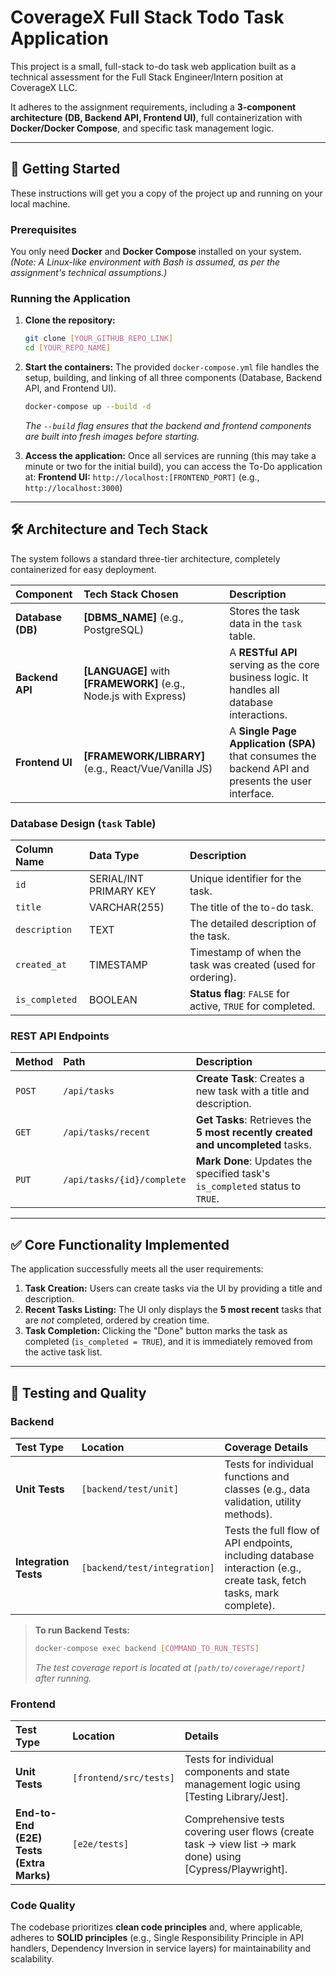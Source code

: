 # CoverageX Full Stack Todo Task Application

This project is a small, full-stack to-do task web application built as a technical assessment for the Full Stack Engineer/Intern position at CoverageX LLC.

It adheres to the assignment requirements, including a **3-component architecture (DB, Backend API, Frontend UI)**, full containerization with **Docker/Docker Compose**, and specific task management logic.

---

## 🚀 Getting Started

These instructions will get you a copy of the project up and running on your local machine.

### Prerequisites

You only need **Docker** and **Docker Compose** installed on your system.
*(Note: A Linux-like environment with Bash is assumed, as per the assignment's technical assumptions.)*

### Running the Application

1.  **Clone the repository:**
    ```bash
    git clone [YOUR_GITHUB_REPO_LINK]
    cd [YOUR_REPO_NAME]
    ```

2.  **Start the containers:**
    The provided `docker-compose.yml` file handles the setup, building, and linking of all three components (Database, Backend API, and Frontend UI).

    ```bash
    docker-compose up --build -d
    ```
    *The `--build` flag ensures that the backend and frontend components are built into fresh images before starting.*

3.  **Access the application:**
    Once all services are running (this may take a minute or two for the initial build), you can access the To-Do application at:
    **Frontend UI:** `http://localhost:[FRONTEND_PORT]` (e.g., `http://localhost:3000`)

---

## 🛠️ Architecture and Tech Stack

The system follows a standard three-tier architecture, completely containerized for easy deployment.

| Component | Tech Stack Chosen | Description |
| :--- | :--- | :--- |
| **Database (DB)** | **[DBMS_NAME]** (e.g., PostgreSQL) | Stores the task data in the `task` table. |
| **Backend API** | **[LANGUAGE]** with **[FRAMEWORK]** (e.g., Node.js with Express) | A **RESTful API** serving as the core business logic. It handles all database interactions. |
| **Frontend UI** | **[FRAMEWORK/LIBRARY]** (e.g., React/Vue/Vanilla JS) | A **Single Page Application (SPA)** that consumes the backend API and presents the user interface. |

### Database Design (`task` Table)

| Column Name | Data Type | Description |
| :--- | :--- | :--- |
| `id` | SERIAL/INT PRIMARY KEY | Unique identifier for the task. |
| `title` | VARCHAR(255) | The title of the to-do task. |
| `description` | TEXT | The detailed description of the task. |
| `created_at` | TIMESTAMP | Timestamp of when the task was created (used for ordering). |
| `is_completed` | BOOLEAN | **Status flag**: `FALSE` for active, `TRUE` for completed. |

### REST API Endpoints

| Method | Path | Description |
| :--- | :--- | :--- |
| `POST` | `/api/tasks` | **Create Task**: Creates a new task with a title and description. |
| `GET` | `/api/tasks/recent` | **Get Tasks**: Retrieves the **5 most recently created and uncompleted** tasks. |
| `PUT` | `/api/tasks/{id}/complete` | **Mark Done**: Updates the specified task's `is_completed` status to `TRUE`. |

---

## ✅ Core Functionality Implemented

The application successfully meets all the user requirements:

1.  **Task Creation:** Users can create tasks via the UI by providing a title and description.
2.  **Recent Tasks Listing:** The UI only displays the **5 most recent** tasks that are *not* completed, ordered by creation time.
3.  **Task Completion:** Clicking the "Done" button marks the task as completed (`is_completed = TRUE`), and it is immediately removed from the active task list.

---

## 🧪 Testing and Quality

### Backend

| Test Type | Location | Coverage Details |
| :--- | :--- | :--- |
| **Unit Tests** | `[backend/test/unit]` | Tests for individual functions and classes (e.g., data validation, utility methods). |
| **Integration Tests** | `[backend/test/integration]` | Tests the full flow of API endpoints, including database interaction (e.g., create task, fetch tasks, mark complete). |

> **To run Backend Tests:**
> ```bash
> docker-compose exec backend [COMMAND_TO_RUN_TESTS]
> ```
> *The test coverage report is located at `[path/to/coverage/report]` after running.*

### Frontend

| Test Type | Location | Details |
| :--- | :--- | :--- |
| **Unit Tests** | `[frontend/src/tests]` | Tests for individual components and state management logic using [Testing Library/Jest]. |
| **End-to-End (E2E) Tests (Extra Marks)** | `[e2e/tests]` | Comprehensive tests covering user flows (create task -> view list -> mark done) using [Cypress/Playwright]. |

### Code Quality

The codebase prioritizes **clean code principles** and, where applicable, adheres to **SOLID principles** (e.g., Single Responsibility Principle in API handlers, Dependency Inversion in service layers) for maintainability and scalability.